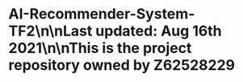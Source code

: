 # AI-Recommender-System-TF2\n\nLast updated: Aug 16th 2021\n\nThis is the project repository owned by Z62528229